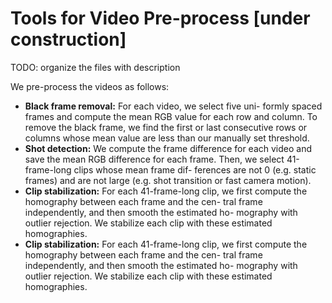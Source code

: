 Tools for Video Pre-process [under construction] 
===
TODO: organize the files with description

We pre-process the videos as follows:
- <b>Black frame removal:</b> For each video, we select five uni- formly spaced frames and compute the mean RGB value for each row and column. To remove the black frame, we find the first or last consecutive rows or columns whose mean value are less than our manually set threshold.
- <b>Shot detection:</b> We compute the frame difference for each video and save the mean RGB difference for each frame. Then, we select 41-frame-long clips whose mean frame dif- ferences are not 0 (e.g. static frames) and are not large (e.g. shot transition or fast camera motion).
- <b>Clip stabilization:</b> For each 41-frame-long clip, we first compute the homography between each frame and the cen- tral frame independently, and then smooth the estimated ho- mography with outlier rejection. We stabilize each clip with these estimated homographies.
- <b>Clip stabilization:</b> For each 41-frame-long clip, we first compute the homography between each frame and the cen- tral frame independently, and then smooth the estimated ho- mography with outlier rejection. We stabilize each clip with these estimated homographies.
